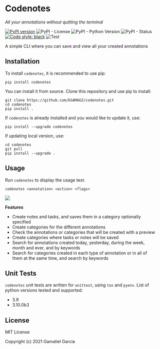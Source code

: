 # Codenotes
*All your annotations without quitting the terminal*

[![PyPI version](https://badge.fury.io/py/Codenotes.svg)](https://badge.fury.io/py/Codenotes)
![PyPI - License](https://img.shields.io/pypi/l/codenotes)
![PyPI - Python Version](https://img.shields.io/pypi/pyversions/codenotes)
![PyPI - Status](https://img.shields.io/pypi/status/codenotes)
[![Code style: black](https://img.shields.io/badge/code%20style-black-000000.svg)](https://github.com/psf/black)
![Test](https://github.com/EGAMAGZ/codenotes/actions/workflows/tests.yml/badge.svg)

A simple CLI where you can save and view all your created annotations

## Installation
To install `codenotes`, it is recommended to use pip:
```
pip install codenotes
```
You can install it from source. Clone this repository and use pip to install:
```
git clone https://github.com/EGAMAGZ/codenotes.git
cd codenotes
pip install .
```

If `codenotes` is already installed and you would like to update it, use:
```
pip install --upgrade codenotes
```
If updating local version, use:
```
cd codenotes
git pull
pip install --upgrade .
```
## Usage
Run `codenotes` to display the usage text.

```
codenotes <annotation> <action> <flags>
```
<img src="images/CodenotesSample.gif">

**Features**
* Create notes and tasks, and saves them in a category optionally specified
* Create categories for the different annotations
* Check the annotations or categories that will be created with a preview
* Create categories where tasks or notes will be saved
* Search for annotations created today, yesterday, during the week, month and ever, and by keywords
* Search for categories created in each type of annotation or in all of them at the same time, and search by keywords
## Unit Tests
`codenotes` unit tests are written for `unittest`, using `tox` and `pyenv`. List of python versions tested and supported:
* 3.9
* 3.10.0b3

## License
MIT License

Copyright (c) 2021 Gamaliel Garcia
